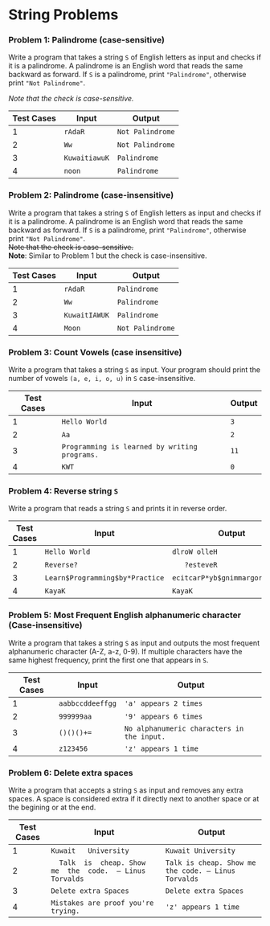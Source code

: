 # String Problems

### Problem 1: Palindrome (case-sensitive)

Write a program that takes a string `S` of English letters as input and checks if it is a palindrome. A palindrome is an English word that reads the same backward as forward. If `S` is a palindrome, print `"Palindrome"`, otherwise print `"Not Palindrome"`.

*Note that the check is case-sensitive.*

| Test Cases | **Input** | **Output** |
|------------|-----------|------------|
| 1          | `rAdaR`   | `Not Palindrome` |
| 2          | `Ww`      | `Not Palindrome` |
| 3          | `KuwaitiawuK` | `Palindrome` |
| 4          | `noon`    | `Palindrome` |

### Problem 2: Palindrome (case-insensitive)

Write a program that takes a string `S` of English letters as input and checks if it is a palindrome. A palindrome is an English word that reads the same backward as forward. If `S` is a palindrome, print `"Palindrome"`, otherwise print `"Not Palindrome"`.  
~~Note that the check is case-sensitive.~~  
**Note**: Similar to Problem 1 but the check is case-insensitive.

| Test Cases | **Input** | **Output** |
|------------|-----------|------------|
| 1          | `rAdaR`   | `Palindrome` |
| 2          | `Ww`      | `Palindrome` |
| 3          | `KuwaitIAWUK` | `Palindrome` |
| 4          | `Moon`    | `Not Palindrome` |

### Problem 3: Count Vowels (case insensitive)

Write a program that takes a string `S` as input. Your program should print the number of vowels `(a, e, i, o, u)` in `S` case-insensitive.

| Test Cases | **Input** | **Output** |
|------------|-----------|------------|
| 1          | `Hello World` | `3` |
| 2          | `Aa`       | `2` |
| 3          | `Programming is learned by writing programs.` | `11` |
| 4          | `KWT`      | `0` |

### Problem 4: Reverse string `S`

Write a program that reads a string `S` and prints it in reverse order.

| Test Cases | **Input** | **Output** |
|------------|-----------|------------|
| 1          | `Hello World` | `dlroW olleH` |
| 2          | `Reverse?   ` | `   ?esteveR` |
| 3          | `Learn$Programming$by*Practice` | `ecitcarP*yb$gnimmargorP$nraeL` |
| 4          | `KayaK`    | `KayaK` |

### Problem 5: Most Frequent English alphanumeric character (Case-insensitive)

Write a program that takes a string `S` as input and outputs the most frequent alphanumeric character (A-Z, a-z, 0-9). If multiple characters have the same highest frequency, print the first one that appears in `S`.

| Test Cases | **Input** | **Output** |
|------------|-----------|------------|
| 1          | `aabbccddeeffgg` | `'a' appears 2 times` |
| 2          | `999999aa` | `'9' appears 6 times` |
| 3          | `()()()+=` | `No alphanumeric characters in the input.` |
| 4          | `z123456`  | `'z' appears 1 time` |

### Problem 6: Delete extra spaces

Write a program that accepts a string `S` as input and removes any extra spaces. A space is considered extra if it directly next to another space or at the begining or at the end. 


| Test Cases | **Input** | **Output** |
|------------|-----------|------------|
| 1          | `Kuwait   University   ` | `Kuwait University` |
| 2          | `   Talk  is  cheap. Show  me  the  code.  – Linus Torvalds    ` | `Talk is cheap. Show me the code. – Linus Torvalds` |
| 3          | `Delete extra Spaces   ` | `Delete extra Spaces` |
| 4          | `Mistakes are proof you're trying.`  | `'z' appears 1 time` |
